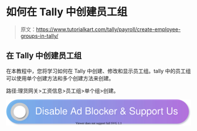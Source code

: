 # 如何在 Tally 中创建员工组

> 原文：<https://www.tutorialkart.com/tally/payroll/create-employee-groups-in-tally/>

## 在 Tally 中创建员工组

在本教程中，您将学习如何在 Tally 中创建、修改和显示员工组。tally 中的员工组可以使用单个创建方法和多个创建方法来创建。

路径:理货网关>工资信息>员工组>单个组>创建。

[![](img/925da31b32d6bc3827932f6c8afb11bb.png)](https://www.tutorialkart.com/)